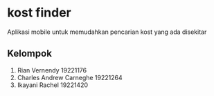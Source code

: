 # kost finder
Aplikasi mobile untuk memudahkan pencarian kost yang ada disekitar

## Kelompok
1. Rian Vernendy 19221176
2. Charles Andrew Carneghe 19221264
3. Ikayani Rachel 19221420
